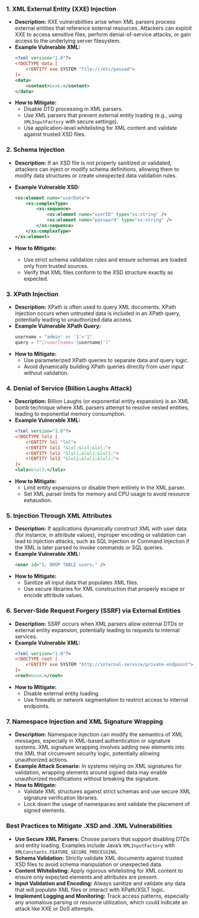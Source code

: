 ### 1. **XML External Entity (XXE) Injection**
   - **Description:** XXE vulnerabilities arise when XML parsers process external entities that reference external resources. Attackers can exploit XXE to access sensitive files, perform denial-of-service attacks, or gain access to the underlying server filesystem.
   - **Example Vulnerable XML:**
     ```xml
     <?xml version="1.0"?>
     <!DOCTYPE data [
         <!ENTITY xxe SYSTEM "file:///etc/passwd">
     ]>
     <data>
         <content>&xxe;</content>
     </data>
     ```
   - **How to Mitigate:**
     - Disable DTD processing in XML parsers.
     - Use XML parsers that prevent external entity loading (e.g., using `XMLInputFactory` with secure settings).
     - Use application-level whitelisting for XML content and validate against trusted XSD files.

### 2. **Schema Injection**
   - **Description:** If an XSD file is not properly sanitized or validated, attackers can inject or modify schema definitions, allowing them to modify data structures or create unexpected data validation rules.
   - **Example Vulnerable XSD:**
     ```xml
     <xs:element name="userData">
         <xs:complexType>
             <xs:sequence>
                 <xs:element name="userID" type="xs:string" />
                 <xs:element name="password" type="xs:string" />
             </xs:sequence>
         </xs:complexType>
     </xs:element>
     ```
   
   
   - **How to Mitigate:**
     - Use strict schema validation rules and ensure schemas are loaded only from trusted sources.
     - Verify that XML files conform to the XSD structure exactly as expected.

### 3. **XPath Injection**
   - **Description:** XPath is often used to query XML documents. XPath injection occurs when untrusted data is included in an XPath query, potentially leading to unauthorized data access.
   - **Example Vulnerable XPath Query:**
     ```python
     username = "admin' or '1'='1"
     query = f"//user[name='{username}']"
     ```
   - **How to Mitigate:**
     - Use parameterized XPath queries to separate data and query logic.
     - Avoid dynamically building XPath queries directly from user input without validation.

### 4. **Denial of Service (Billion Laughs Attack)**
   - **Description:** Billion Laughs (or exponential entity expansion) is an XML bomb technique where XML parsers attempt to resolve nested entities, leading to exponential memory consumption.
   - **Example Vulnerable XML:**
     ```xml
     <?xml version="1.0"?>
     <!DOCTYPE lolz [
         <!ENTITY lol "lol">
         <!ENTITY lol1 "&lol;&lol;&lol;">
         <!ENTITY lol2 "&lol1;&lol1;&lol1;">
         <!ENTITY lol3 "&lol2;&lol2;&lol2;">
     ]>
     <lolz>&lol3;</lolz>
     ```
   - **How to Mitigate:**
     - Limit entity expansions or disable them entirely in the XML parser.
     - Set XML parser limits for memory and CPU usage to avoid resource exhaustion.

### 5. **Injection Through XML Attributes**
   - **Description:** If applications dynamically construct XML with user data (for instance, in attribute values), improper encoding or validation can lead to injection attacks, such as SQL Injection or Command Injection if the XML is later parsed to invoke commands or SQL queries.
   - **Example Vulnerable XML:**
     ```xml
     <user id="1; DROP TABLE users;" />
     ```
   - **How to Mitigate:**
     - Sanitize all input data that populates XML files.
     - Use secure libraries for XML construction that properly escape or encode attribute values.

### 6. **Server-Side Request Forgery (SSRF) via External Entities**
   - **Description:** SSRF occurs when XML parsers allow external DTDs or external entity expansion, potentially leading to requests to internal services.
   - **Example Vulnerable XML:**
     ```xml
     <?xml version="1.0"?>
     <!DOCTYPE root [
         <!ENTITY xxe SYSTEM "http://internal-service/private-endpoint">
     ]>
     <root>&xxe;</root>
     ```
   - **How to Mitigate:**
     - Disable external entity loading.
     - Use firewalls or network segmentation to restrict access to internal endpoints.

### 7. **Namespace Injection and XML Signature Wrapping**
   - **Description:** Namespace injection can modify the semantics of XML messages, especially in XML-based authentication or signature systems. XML signature wrapping involves adding new elements into the XML that circumvent security logic, potentially allowing unauthorized actions.
   - **Example Attack Scenario:** In systems relying on XML signatures for validation, wrapping elements around signed data may enable unauthorized modifications without breaking the signature.
   - **How to Mitigate:**
     - Validate XML structures against strict schemas and use secure XML signature verification libraries.
     - Lock down the usage of namespaces and validate the placement of signed elements.

### Best Practices to Mitigate .XSD and .XML Vulnerabilities

- **Use Secure XML Parsers:** Choose parsers that support disabling DTDs and entity loading. Examples include Java’s `XMLInputFactory` with `XMLConstants.FEATURE_SECURE_PROCESSING`.
- **Schema Validation:** Strictly validate XML documents against trusted XSD files to avoid schema manipulation or unexpected data.
- **Content Whitelisting:** Apply rigorous whitelisting for XML content to ensure only expected elements and attributes are present.
- **Input Validation and Encoding:** Always sanitize and validate any data that will populate XML files or interact with XPath/XSLT logic.
- **Implement Logging and Monitoring:** Track access patterns, especially any anomalous parsing or resource utilization, which could indicate an attack like XXE or DoS attempts.